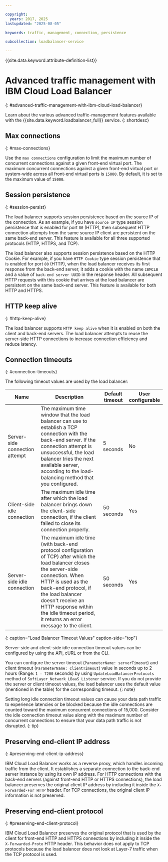 ```yaml
---

copyright:
  years: 2017, 2025
lastupdated: "2025-08-05"

keywords: traffic, management, connection, persistence

subcollection: loadbalancer-service

---
```


{{site.data.keyword.attribute-definition-list}}

# Advanced traffic management with IBM Cloud Load Balancer
{: #advanced-traffic-management-with-ibm-cloud-load-balancer}

Learn about the various advanced traffic-management features available with the {{site.data.keyword.loadbalancer_full}} service.
{: shortdesc}

## Max connections
{: #max-connections}

Use the `max connections` configuration to limit the maximum number of concurrent connections against a given front-end virtual port. The maximum concurrent connections against a given front-end virtual port or system-wide across all front-end virtual ports is `15000`. By default, it is set to the maximum value of `15000`.

## Session persistence
{: #session-persist}

The load balancer supports session persistence based on the source IP of the connection. As an example, if you have `source IP` type session persistence that is enabled for port `80` (HTTP), then subsequent HTTP connection attempts from the same source IP client are persistent on the same back-end server. This feature is available for all three supported protocols (HTTP, HTTPS, and TCP).

The load balancer also supports session persistence based on the HTTP Cookie. For example, if you have `HTTP Cookie` type session persistence that is enabled for port `80` (HTTP), when the load balancer receives its first response from the back-end server, it adds a cookie with the name `IBMCLB` and a value of `back-end server UUID` in the response header. All subsequent HTTP requests with this cookie that arrives at the load balancer are persistent on the same back-end server. This feature is available for both HTTP and HTTPS.

## HTTP keep alive
{: #http-keep-alive}

The load balancer supports `HTTP keep alive` when it is enabled on both the client and back-end servers. The load balancer attempts to reuse the server-side HTTP connections to increase connection efficiency and reduce latency.

## Connection timeouts
{: #connection-timeouts}

The following timeout values are used by the load balancer:

| Name | Description | Default timeout | User configurable |
| ------------------------------------------ | --------------------------------------------------- | ------------------- | ------------------- |
| Server-side connection attempt    | The maximum time window that the load balancer can use to establish a TCP connection with the back-end server. If the connection attempt is unsuccessful, the load balancer tries the next available server, according to the load-balancing method that you configured. | 5 seconds   | No   |
| Client-side idle connection  | The maximum idle time after which the load balancer brings down the client-side connection, if the client failed to close its connection properly.| 50 seconds  | Yes   |
| Server-side idle connection | The maximum idle time (with back-end protocol configuration of TCP) after which the load balancer closes the server-side connection. When HTTP is used as the back-end protocol, if the load balancer doesn't receive an HTTP response within the idle timeout period, it returns an error message to the client.                               | 50 seconds | Yes   |
{: caption="Load Balancer Timeout Values" caption-side="top"}

Server-side and client-side idle connection timeout values can be configured by using the API, cURL or from the CLI.

You can configure the server timeout (`ParameterName: serverTimeout`) and client timeout (`ParameterName: clientTimeout`) value in seconds up to 2 hours (Range: `1 - 7200` seconds) by using `UpdateLoadBalancerProtocols` method of `SoftLayer_Network_LBaaS_Listener` service. If you do not provide the server or client timeout values, the load balancer uses the default value (mentioned in the table) for the corresponding timeout.
{: note}



Setting long idle connection timeout values can cause your data path traffic to experience latencies or be blocked because the idle connections are counted toward the maximum concurrent connections of 15,000. Consider the idle connection timeout value along with the maximum number of concurrent connections to ensure that your data path traffic is not disrupted.
{: tip}

## Preserving end-client IP address
{: #preserving-end-client-ip-address}

IBM Cloud Load Balancer works as a reverse proxy, which handles incoming traffic from the client. It establishes a separate connection to the back-end server instance by using its own IP address. For HTTP connections with the back-end servers (against front-end HTTP or HTTPS connections), the load balancer preserves the original client IP address by including it inside the `X-Forwarded-For HTTP` header. For TCP connections, the original client IP information is not preserved.

## Preserving end-client protocol
{: #preserving-end-client-protocol}

IBM Cloud Load Balancer preserves the original protocol that is used by the client for front-end HTTP and HTTPS connections by including it inside the `X-Forwarded-Proto` HTTP header. This behavior does not apply to TCP protocols because the load balancer does not look at Layer-7 traffic when the TCP protocol is used.

